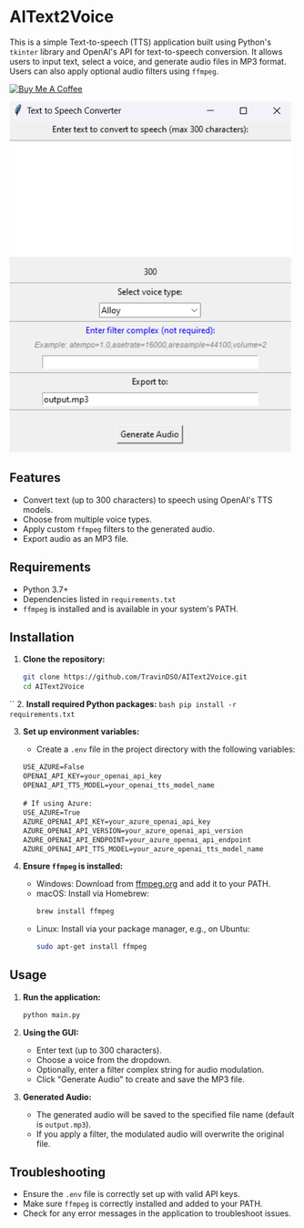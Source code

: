 # AIText2Voice

This is a simple Text-to-speech (TTS) application built using Python's `tkinter` library and OpenAI's API for text-to-speech conversion. It allows users to input text, select a voice, and generate audio files in MP3 format. Users can also apply optional audio filters using `ffmpeg`.

<a href="https://www.buymeacoffee.com/travin" target="_blank"><img src="https://cdn.buymeacoffee.com/buttons/default-orange.png" alt="Buy Me A Coffee" height="41" width="174"></a>

![Screenshot of AIText2Voice App](./images/screenshot.png?raw=true)

## Features
- Convert text (up to 300 characters) to speech using OpenAI's TTS models.
- Choose from multiple voice types.
- Apply custom `ffmpeg` filters to the generated audio.
- Export audio as an MP3 file.

## Requirements
- Python 3.7+
- Dependencies listed in `requirements.txt`
- `ffmpeg` is installed and is available in your system's PATH.

## Installation

1. **Clone the repository:**
    ```bash
    git clone https://github.com/TravinDSO/AIText2Voice.git
    cd AIText2Voice
    ```
``
2. **Install required Python packages:**
    ```bash
    pip install -r requirements.txt
    ```

3. **Set up environment variables:**
    - Create a `.env` file in the project directory with the following variables:
    ```plaintext
    USE_AZURE=False
    OPENAI_API_KEY=your_openai_api_key
    OPENAI_API_TTS_MODEL=your_openai_tts_model_name

    # If using Azure:
    USE_AZURE=True
    AZURE_OPENAI_API_KEY=your_azure_openai_api_key
    AZURE_OPENAI_API_VERSION=your_azure_openai_api_version
    AZURE_OPENAI_API_ENDPOINT=your_azure_openai_api_endpoint
    AZURE_OPENAI_API_TTS_MODEL=your_azure_openai_tts_model_name
    ```

4. **Ensure `ffmpeg` is installed:**
    - Windows: Download from [ffmpeg.org](https://ffmpeg.org/download.html) and add it to your PATH.
    - macOS: Install via Homebrew:
      ```bash
      brew install ffmpeg
      ```
    - Linux: Install via your package manager, e.g., on Ubuntu:
      ```bash
      sudo apt-get install ffmpeg
      ```

## Usage

1. **Run the application:**
    ```bash
    python main.py
    ```

2. **Using the GUI:**
    - Enter text (up to 300 characters).
    - Choose a voice from the dropdown.
    - Optionally, enter a filter complex string for audio modulation.
    - Click "Generate Audio" to create and save the MP3 file.

3. **Generated Audio:**
    - The generated audio will be saved to the specified file name (default is `output.mp3`).
    - If you apply a filter, the modulated audio will overwrite the original file.

## Troubleshooting

- Ensure the `.env` file is correctly set up with valid API keys.
- Make sure `ffmpeg` is correctly installed and added to your PATH.
- Check for any error messages in the application to troubleshoot issues.
